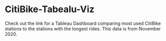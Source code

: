 # CitiBike-Tabealu-Viz
Check out the link for a Tableau Dashboard comparing most used CitiBike stations to the stations with the longest rides. This data is from November 2020.
